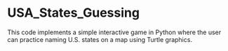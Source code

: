 # USA_States_Guessing
This code implements a simple interactive game in Python where the user can practice naming U.S. states on a map using Turtle graphics.
